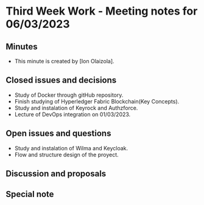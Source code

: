 # Third Week Work - Meeting notes for 06/03/2023

## Minutes

- This minute is created by [Ion Olaizola].

## Closed issues and decisions

- Study of Docker through gitHub repository.
- Finish studying of Hyperledger Fabric Blockchain(Key Concepts).
- Study and instalation of Keyrock and Authzforce.
- Lecture of DevOps integration on 01/03/2023.

## Open issues and questions

- Study and instalation of Wilma and Keycloak.
- Flow and structure design of the proyect.

## Discussion and proposals


## Special note
